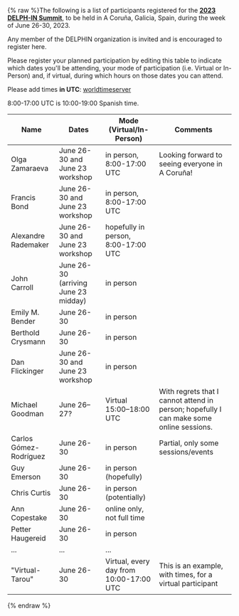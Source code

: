 {% raw %}The following is a list of participants registered for the [**2023 DELPH-IN Summit**](https://blog.inductorsoftware.com/docsproto/summits/GaliciaTop), to be held in A Coruña, Galicia, Spain, during the week of June 26-30, 2023. 

Any member of the DELPHIN organization is invited and is encouraged to register here.

Please register your planned participation by editing this table to indicate which dates you'll
be attending, your mode of participation (i.e. Virtual or In-Person) and, if virtual, during which hours on those dates you can attend.

Please add times **in UTC**:
[worldtimeserver](https://www.worldtimeserver.com/meeting-planner-times.aspx?&L0=UTC&Day=18&Mon=7&Y=2022&L1=US-WA&L2=SG&L3=BR-RJ&L4=&L5=&L6=&L7=)

8:00-17:00 UTC is 10:00-19:00 Spanish time.

| Name | Dates | Mode (Virtual/In-Person) | Comments |
-------|------ | ----- | ---------|
|Olga Zamaraeva | June 26-30 and June 23 workshop | in person, 8:00-17:00 UTC | Looking forward to seeing everyone in A Coruña!|
|Francis Bond|June 26-30 and June 23 workshop | in person, 8:00-17:00 UTC ||
|Alexandre Rademaker|June 26-30 and June 23 workshop | hopefully in person, 8:00-17:00 UTC ||
|John Carroll | June 26-30 (arriving June 23 midday) | in person ||
|Emily M. Bender|June 26-30| in person ||
|Berthold Crysmann|June 26-30| in person ||
|Dan Flickinger|June 26-30 and June 23 workshop| in person ||
|Michael Goodman|June 26–27?|Virtual 15:00–18:00 UTC|With regrets that I cannot attend in person; hopefully I can make some online sessions.||
|Carlos Gómez-Rodríguez | June 26-30 | in person | Partial, only some sessions/events||
|Guy Emerson|June 26-30|in person (hopefully)||
|Chris Curtis|June 26-30|in person (potentially)||
|Ann Copestake|June 26-30|online only, not full time||
|Petter Haugereid|June 26-30|in person||
| ... | ... | ... |
| "Virtual-Tarou" | June 26-30 | Virtual, every day from 10:00-17:00 UTC  | This is an example, with times, for a virtual participant |
<update date omitted for speed>{% endraw %}
